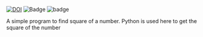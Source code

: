 [![DOI](https://zenodo.org/badge/531588763.svg)](https://zenodo.org/badge/latestdoi/531588763)  ![Badge](https://img.shields.io/github/workflow/status/main/HW1_CSC510/square_of_a_number?style=plastic)
![badge](https://img.shields.io/github/checks-status/Priya-Saroj/HW1_CSC510/square_of_a_number?style=plastic)

 A simple program to find square of a number. Python is used here to get the square of the number
